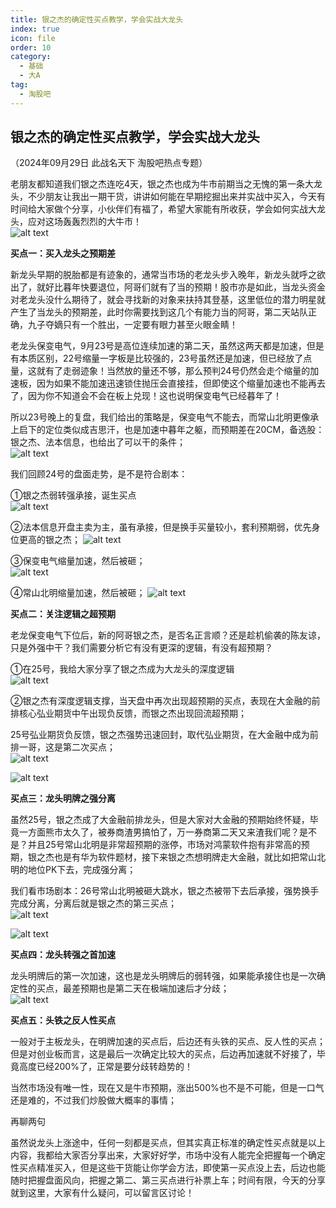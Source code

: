 ```yaml
---
title: 银之杰的确定性买点教学，学会实战大龙头
index: true
icon: file
order: 10
category:
  - 基础
  - 大A
tag:
  - 淘股吧
---
```


## 银之杰的确定性买点教学，学会实战大龙头  

（2024年09月29日 此战名天下 淘股吧热点专题）  

老朋友都知道我们银之杰连吃4天，银之杰也成为牛市前期当之无愧的第一条大龙头，不少朋友让我出一期干货，讲讲如何能在早期挖掘出来并实战中买入，今天有时间给大家做个分享，小伙伴们有福了，希望大家能有所收获，学会如何实战大龙头，应对这场轰轰烈烈的大牛市！  
![alt text](5yop226cn8yv.png_760w.jpg)  

**买点一：买入龙头之预期差**  

新龙头早期的脱胎都是有迹象的，通常当市场的老龙头步入晚年，新龙头就呼之欲出了，就好比暮年快要退位，阿哥们就有了当的预期！股市亦是如此，当龙头资金对老龙头没什么期待了，就会寻找新的对象来扶持其登基，这里低位的潜力明星就产生了当龙头的预期差，此时你需要找到这几个有能力当的阿哥，第二天站队正确，九子夺嫡只有一个胜出，一定要有眼力甚至火眼金睛！  

老龙头保变电气，9月23号是高位连续加速的第二天，虽然这两天都是加速，但是有本质区别，22号缩量一字板是比较强的，23号虽然还是加速，但已经放了点量，这就有了走弱迹象！当然放的量还不够，那么预判24号仍然会走个缩量的加速板，因为如果不能加速迅速锁住抛压会直接挂，但即使这个缩量加速也不能再去了，因为你不知道会不会在板上兑现！这也说明保变电气已经暮年了！  

所以23号晚上的复盘，我们给出的策略是，保变电气不能去，而常山北明更像承上启下的定位类似成吉思汗，也是加速中暮年之躯，而预期差在20CM，备选股：银之杰、法本信息，也给出了可以干的条件；  
![alt text](9ncfmimn7xmv.png_760w.jpg)  

我们回顾24号的盘面走势，是不是符合剧本：  

①银之杰弱转强承接，诞生买点  
![alt text](658btkrm4duv.png_760w.jpg)  

②法本信息开盘主卖为主，虽有承接，但是换手买量较小，套利预期弱，优先身位更高的银之杰；
![alt text](znxwrrktpvx8.png_760w.jpg)  

③保变电气缩量加速，然后被砸；  
![alt text](wxe4tbvxa7vx.png_760w.jpg)  

④常山北明缩量加速，然后被砸；
![alt text](jnkl49p3614v.png_760w.jpg)  

**买点二：关注逻辑之超预期**  

老龙保变电气下位后，新的阿哥银之杰，是否名正言顺？还是趁机偷袭的陈友谅，只是外强中干？我们需要分析它有没有更深的逻辑，有没有超预期？  

①在25号，我给大家分享了银之杰成为大龙头的深度逻辑  
![alt text](1vgifykl2erv.png_760w.jpg)  

②银之杰有深度逻辑支撑，当天盘中再次出现超预期的买点，表现在大金融的前排核心弘业期货中午出现负反馈，而银之杰出现回流超预期；  

25号弘业期货负反馈，银之杰强势迅速回封，取代弘业期货，在大金融中成为前排一哥，这是第二次买点；  
![alt text](h18y2gqyfmuv.png_760w.jpg)  

![alt text](ff7xpme84vx8.png_760w.jpg)  

**买点三：龙头明牌之强分离**  

虽然25号，银之杰成了大金融前排龙头，但是大家对大金融的预期始终怀疑，毕竟一方面熊市太久了，被券商渣男搞怕了，万一券商第二天又来渣我们呢？是不是？并且25号常山北明是非常超预期的涨停，市场对鸿蒙软件抱有非常高的预期，银之杰也是有华为软件题材，接下来银之杰想明牌走大金融，就比如把常山北明的地位PK下去，完成强分离；  

我们看市场剧本：26号常山北明被砸大跳水，银之杰被带下去后承接，强势换手完成分离，分离后就是银之杰的第三买点；  
![alt text](u8zzwvs1vvx8.png_760w.jpg)  

![alt text](1hltnqy51vx8.png_760w.jpg)  

**买点四：龙头转强之首加速**  

龙头明牌后的第一次加速，这也是龙头明牌后的弱转强，如果能承接住也是一次确定性的买点，最差预期也是第二天在极端加速后才分歧；  
![alt text](p70mhedviprv.png_760w.jpg)  

**买点五：头铁之反人性买点**  

一般对于主板龙头，在明牌加速的买点后，后边还有头铁的买点、反人性的买点；但是对创业板而言，这是最后一次确定比较大的买点，后边再加速就不好接了，毕竟高度已经200%了，正常是要分歧转趋势的！  

当然市场没有唯一性，现在又是牛市预期，涨出500%也不是不可能，但是一口气还是难的，不过我们炒股做大概率的事情；  

再聊两句  

虽然说龙头上涨途中，任何一刻都是买点，但其实真正标准的确定性买点就是以上内容，我都给大家否分享出来，大家好好学，市场中没有人能完全把握每一个确定性买点精准买入，但是这些干货能让你学会方法，即使第一买点没上去，后边也能随时把握盘面风向，把握之第二、第三买点进行补票上车；时间有限，今天的分享就到这里，大家有什么疑问，可以留言区讨论！  
